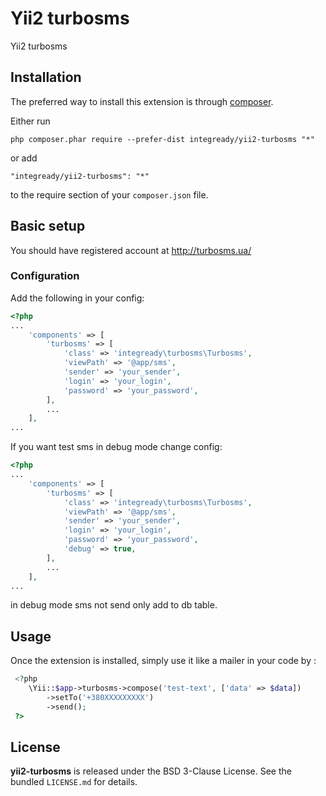 Yii2 turbosms
=============
Yii2 turbosms

Installation
------------

The preferred way to install this extension is through [composer](http://getcomposer.org/download/).

Either run

```
php composer.phar require --prefer-dist integready/yii2-turbosms "*"
```

or add

```
"integready/yii2-turbosms": "*"
```

to the require section of your `composer.json` file.

## Basic setup

You should have registered account at http://turbosms.ua/

### Configuration

Add the following in your config:

```php
<?php
...
    'components' => [
        'turbosms' => [
            'class' => 'integready\turbosms\Turbosms',
            'viewPath' => '@app/sms',
            'sender' => 'your_sender',
            'login' => 'your_login',
            'password' => 'your_password',
        ],
        ...
    ],
...
```
If you want test sms in debug mode change config:
```php
<?php
...
    'components' => [
        'turbosms' => [
            'class' => 'integready\turbosms\Turbosms',
            'viewPath' => '@app/sms',
            'sender' => 'your_sender',
            'login' => 'your_login',
            'password' => 'your_password',
            'debug' => true,
        ],
        ...
    ],
...
```
in debug mode sms not send only add to db table.

Usage
-----

Once the extension is installed, simply use it like a mailer in your code by  :

```php
 <?php 
    \Yii::$app->turbosms->compose('test-text', ['data' => $data])
        ->setTo('+380XXXXXXXXX')
        ->send();
 ?>
 ```

## License

**yii2-turbosms** is released under the BSD 3-Clause License. See the bundled `LICENSE.md` for details.
